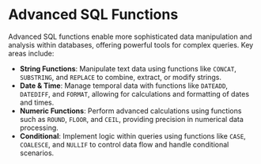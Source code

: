 # Advanced SQL Functions

Advanced SQL functions enable more sophisticated data manipulation and analysis within databases, offering powerful tools for complex queries. Key areas include:

- **String Functions**: Manipulate text data using functions like `CONCAT`, `SUBSTRING`, and `REPLACE` to combine, extract, or modify strings.
- **Date & Time**: Manage temporal data with functions like `DATEADD`, `DATEDIFF`, and `FORMAT`, allowing for calculations and formatting of dates and times.
- **Numeric Functions**: Perform advanced calculations using functions such as `ROUND`, `FLOOR`, and `CEIL`, providing precision in numerical data processing.
- **Conditional**: Implement logic within queries using functions like `CASE`, `COALESCE`, and `NULLIF` to control data flow and handle conditional scenarios.